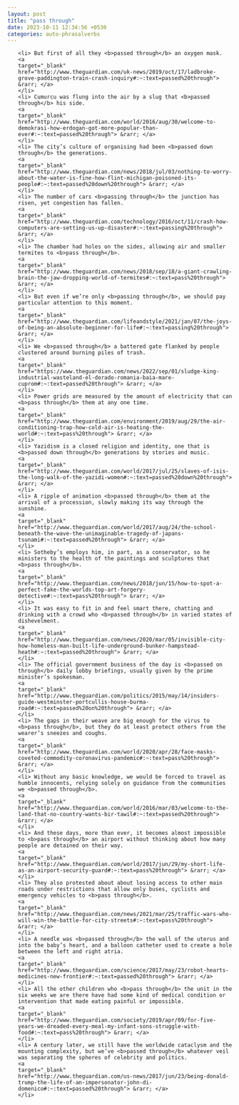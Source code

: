 ```yaml
---
layout: post
title: "pass through"
date: 2023-10-11 12:34:56 +0530
categories: auto-phrasalverbs
---
```

<ol>

    <li> But first of all they <b>passed through</b> an oxygen mask.
    <a 
    target="_blank" 
    href="http://www.theguardian.com/uk-news/2019/oct/17/ladbroke-grove-paddington-train-crash-inquiry#:~:text=passed%20through"> &rarr; </a>
    </li>
    <li> Cumurcu was flung into the air by a slug that <b>passed through</b> his side.
    <a 
    target="_blank" 
    href="http://www.theguardian.com/world/2016/aug/30/welcome-to-demokrasi-how-erdogan-got-more-popular-than-ever#:~:text=passed%20through"> &rarr; </a>
    </li>
    <li> The city’s culture of organising had been <b>passed down through</b> the generations.
    <a 
    target="_blank" 
    href="http://www.theguardian.com/news/2018/jul/03/nothing-to-worry-about-the-water-is-fine-how-flint-michigan-poisoned-its-people#:~:text=passed%20down%20through"> &rarr; </a>
    </li>
    <li> The number of cars <b>passing through</b> the junction has risen, yet congestion has fallen.
    <a 
    target="_blank" 
    href="http://www.theguardian.com/technology/2016/oct/11/crash-how-computers-are-setting-us-up-disaster#:~:text=passing%20through"> &rarr; </a>
    </li>
    <li> The chamber had holes on the sides, allowing air and smaller termites to <b>pass through</b>.
    <a 
    target="_blank" 
    href="http://www.theguardian.com/news/2018/sep/18/a-giant-crawling-brain-the-jaw-dropping-world-of-termites#:~:text=pass%20through"> &rarr; </a>
    </li>
    <li> But even if we’re only <b>passing through</b>, we should pay particular attention to this moment.
    <a 
    target="_blank" 
    href="http://www.theguardian.com/lifeandstyle/2021/jan/07/the-joys-of-being-an-absolute-beginner-for-life#:~:text=passing%20through"> &rarr; </a>
    </li>
    <li> We <b>passed through</b> a battered gate flanked by people clustered around burning piles of trash.
    <a 
    target="_blank" 
    href="https://www.theguardian.com/news/2022/sep/01/sludge-king-industrial-wasteland-el-dorado-romania-baia-mare-cuprom#:~:text=passed%20through"> &rarr; </a>
    </li>
    <li> Power grids are measured by the amount of electricity that can <b>pass through</b> them at any one time.
    <a 
    target="_blank" 
    href="http://www.theguardian.com/environment/2019/aug/29/the-air-conditioning-trap-how-cold-air-is-heating-the-world#:~:text=pass%20through"> &rarr; </a>
    </li>
    <li> Yazidism is a closed religion and identity, one that is <b>passed down through</b> generations by stories and music.
    <a 
    target="_blank" 
    href="http://www.theguardian.com/world/2017/jul/25/slaves-of-isis-the-long-walk-of-the-yazidi-women#:~:text=passed%20down%20through"> &rarr; </a>
    </li>
    <li> A ripple of animation <b>passed through</b> them at the arrival of a procession, slowly making its way through the sunshine.
    <a 
    target="_blank" 
    href="http://www.theguardian.com/world/2017/aug/24/the-school-beneath-the-wave-the-unimaginable-tragedy-of-japans-tsunami#:~:text=passed%20through"> &rarr; </a>
    </li>
    <li> Sotheby’s employs him, in part, as a conservator, so he ministers to the health of the paintings and sculptures that <b>pass through</b>.
    <a 
    target="_blank" 
    href="http://www.theguardian.com/news/2018/jun/15/how-to-spot-a-perfect-fake-the-worlds-top-art-forgery-detective#:~:text=pass%20through"> &rarr; </a>
    </li>
    <li> It was easy to fit in and feel smart there, chatting and drinking with a crowd who <b>passed through</b> in varied states of dishevelment.
    <a 
    target="_blank" 
    href="http://www.theguardian.com/news/2020/mar/05/invisible-city-how-homeless-man-built-life-underground-bunker-hampstead-heath#:~:text=passed%20through"> &rarr; </a>
    </li>
    <li> The official government business of the day is <b>passed on through</b> daily lobby briefings, usually given by the prime minister’s spokesman.
    <a 
    target="_blank" 
    href="http://www.theguardian.com/politics/2015/may/14/insiders-guide-westminster-portcullis-house-burma-road#:~:text=passed%20on%20through"> &rarr; </a>
    </li>
    <li> The gaps in their weave are big enough for the virus to <b>pass through</b>, but they do at least protect others from the wearer’s sneezes and coughs.
    <a 
    target="_blank" 
    href="http://www.theguardian.com/world/2020/apr/28/face-masks-coveted-commodity-coronavirus-pandemic#:~:text=pass%20through"> &rarr; </a>
    </li>
    <li> Without any basic knowledge, we would be forced to travel as humble innocents, relying solely on guidance from the communities we <b>passed through</b>.
    <a 
    target="_blank" 
    href="http://www.theguardian.com/world/2016/mar/03/welcome-to-the-land-that-no-country-wants-bir-tawil#:~:text=passed%20through"> &rarr; </a>
    </li>
    <li> And these days, more than ever, it becomes almost impossible to <b>pass through</b> an airport without thinking about how many people are detained on their way.
    <a 
    target="_blank" 
    href="http://www.theguardian.com/world/2017/jun/29/my-short-life-as-an-airport-security-guard#:~:text=pass%20through"> &rarr; </a>
    </li>
    <li> They also protested about about losing access to other main roads under restrictions that allow only buses, cyclists and emergency vehicles to <b>pass through</b>.
    <a 
    target="_blank" 
    href="http://www.theguardian.com/news/2021/mar/25/traffic-wars-who-will-win-the-battle-for-city-streets#:~:text=pass%20through"> &rarr; </a>
    </li>
    <li> A needle was <b>passed through</b> the wall of the uterus and into the baby’s heart, and a balloon catheter used to create a hole between the left and right atria.
    <a 
    target="_blank" 
    href="http://www.theguardian.com/science/2017/may/23/robot-hearts-medicines-new-frontier#:~:text=passed%20through"> &rarr; </a>
    </li>
    <li> All the other children who <b>pass through</b> the unit in the six weeks we are there have had some kind of medical condition or intervention that made eating painful or impossible.
    <a 
    target="_blank" 
    href="http://www.theguardian.com/society/2019/apr/09/for-five-years-we-dreaded-every-meal-my-infant-sons-struggle-with-food#:~:text=pass%20through"> &rarr; </a>
    </li>
    <li> A century later, we still have the worldwide cataclysm and the mounting complexity, but we’ve <b>passed through</b> whatever veil was separating the spheres of celebrity and politics.
    <a 
    target="_blank" 
    href="http://www.theguardian.com/us-news/2017/jun/23/being-donald-trump-the-life-of-an-impersonator-john-di-domenico#:~:text=passed%20through"> &rarr; </a>
    </li>